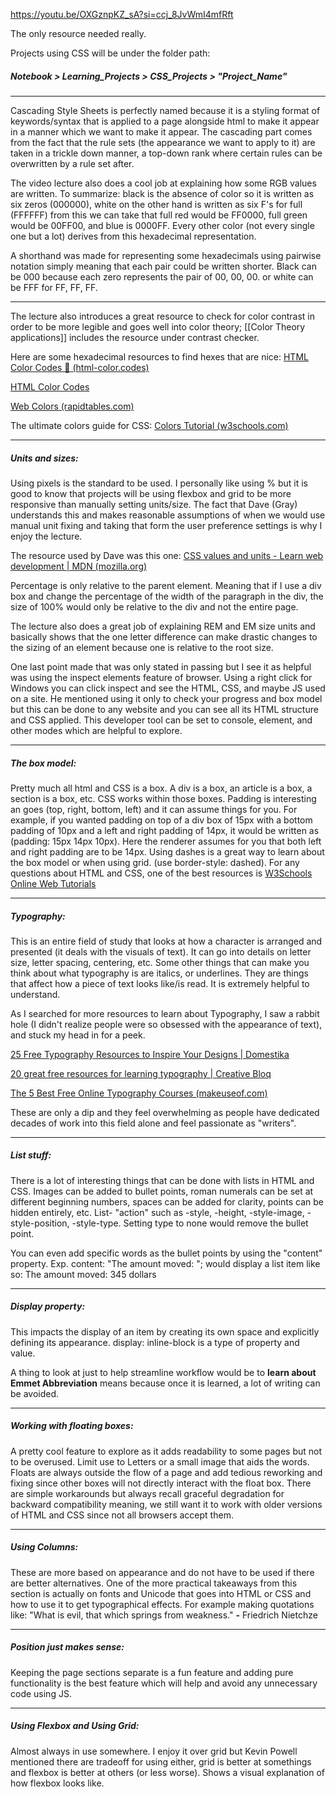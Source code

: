 https://youtu.be/OXGznpKZ_sA?si=ccj_8JvWmI4mfRft

The only resource needed really.

Projects using CSS will be under the folder path:
##### Notebook > Learning_Projects > CSS_Projects > "Project_Name"

---
Cascading Style Sheets is perfectly named because it is a styling format of keywords/syntax that is applied to a page alongside html to make it appear in a manner which we want to make it appear. The cascading part comes from the fact that the rule sets (the appearance we want to apply to it) are taken in a trickle down manner, a top-down rank where certain rules can be overwritten by a rule set after. 
 
The video lecture also does a cool job at explaining how some RGB values are written. To summarize: black is the absence of color so it is written as six zeros (000000), white on the other hand is written as six F's for full (FFFFFF) from this we can take that full red would be FF0000, full green would be 00FF00, and blue is 0000FF. Every other color (not every single one but a lot) derives from this hexadecimal representation. 

A shorthand was made for representing some hexadecimals using pairwise notation simply meaning that each pair could be written shorter. Black can be 000 because each zero represents the pair of 00, 00, 00. or white can be FFF for FF, FF, FF. 

---
The lecture also introduces a great resource to check for color contrast in order to be more legible and goes well into color theory; [[Color Theory applications]] includes the resource under contrast checker.

Here are some hexadecimal resources to find hexes that are nice:
[HTML Color Codes 🎨 (html-color.codes)](https://html-color.codes/)

[HTML Color Codes](https://htmlcolorcodes.com/)

[Web Colors (rapidtables.com)](https://www.rapidtables.com/web/color/index.html)

The ultimate colors guide for CSS:
[Colors Tutorial (w3schools.com)](https://www.w3schools.com/colors/default.asp)

---
##### Units and sizes:

Using pixels is the standard to be used. I personally like using % but it is good to know that projects will be using flexbox and grid to be more responsive than manually setting units/size. The fact that Dave (Gray)  understands this and makes reasonable assumptions of when we would use manual unit fixing and taking that form the user preference settings is why I enjoy the lecture. 

The resource used by Dave was this one:
[CSS values and units - Learn web development | MDN (mozilla.org)](https://developer.mozilla.org/en-US/docs/Learn/CSS/Building_blocks/Values_and_units)

Percentage is only relative to the parent element. Meaning that if I use a div box and change the percentage of the width of the paragraph in the div, the size of 100% would only be relative to the div and not the entire page. 

The lecture also does a great job of explaining REM and EM size units and basically shows that the one letter difference can make drastic changes to the sizing of an element because one is relative to the root size. 

One last point made that was only stated in passing but I see it as helpful was using the inspect elements feature of browser. Using a right click for Windows you can click inspect and see the HTML, CSS, and maybe JS used on a site. He mentioned using it only to check your progress and box model but this can be done to any website and you can see all its HTML structure and CSS applied. This developer tool can be set to console, element, and other modes which are helpful to explore. 

---
##### The box model:

Pretty much all html and CSS is a box. A div is a box, an article is a box, a section is a box, etc. CSS works within those boxes.  Padding is interesting an goes (top, right, bottom, left) and it can assume things for you. For example, if you wanted padding on top of a div box of 15px with a bottom padding of 10px and a left and right padding of 14px, it would be written as (padding: 15px 14px 10px). Here the renderer assumes for you that both left and right padding are to be 14px. Using dashes is a great way to learn about the box model or when using grid. (use border-style: dashed). For any questions about HTML and CSS, one of the best resources is [W3Schools Online Web Tutorials](https://www.w3schools.com/)

---
##### Typography:

This is an entire field of study that looks at how a character is arranged and presented (it deals with the visuals of text). It can go into details on letter size, letter spacing, centering, etc. Some other things that can make you think about what typography is are italics, or underlines. They are things that affect how a piece of text looks like/is read. It is extremely helpful to understand. 

As I searched for more resources to learn about Typography, I saw a rabbit hole (I didn't realize people were so obsessed with the appearance of text), and stuck my head in for a peek. 

[25 Free Typography Resources to Inspire Your Designs | Domestika](https://www.domestika.org/en/blog/10571-25-free-typography-resources-to-inspire-your-designs)

[20 great free resources for learning typography | Creative Bloq](https://www.creativebloq.com/features/20-great-free-resources-for-learning-typography)

[The 5 Best Free Online Typography Courses (makeuseof.com)](https://www.makeuseof.com/best-free-online-typography-courses/)

These are only a dip and they feel overwhelming as people have dedicated decades of work into this field alone and feel passionate as "writers". 

---
##### List stuff:

There is a lot of interesting things that can be done with lists in HTML and CSS. Images can be added to bullet points, roman numerals can be set at different beginning numbers, spaces can be added for clarity, points can be hidden entirely, etc. List- "action" such as -style, -height, -style-image, -style-position, -style-type. Setting type to none would remove the bullet point.  

You can even add specific words as the bullet points by using the "content" property. 
Exp. 
    content: "The amount moved: "; 
    would display a list item like so: 
			The amount moved: 345 dollars

---
##### Display property: 

This impacts the display of an item by creating its own space and explicitly defining its appearance. display: inline-block is a type of property and value. 

A thing to look at just to help streamline workflow would be to **learn about Emmet Abbreviation** means because once it is learned, a lot of writing can be avoided. 

---
##### Working with floating boxes:

A pretty cool feature to explore as it adds readability to some pages but not to be overused. Limit use to Letters or a small image that aids the words. Floats are always outside the flow of a page and add tedious reworking and fixing since other boxes will not directly interact with the float box. There are simple workarounds but always recall graceful degradation for backward compatibility meaning, we still want it to work with older versions of HTML and CSS since not all browsers accept them. 

--- 
##### Using Columns:

These are more based on appearance and do not have to be used if there are better alternatives. One of the more practical takeaways from this section is actually on fonts and Unicode that goes into HTML or CSS and how to use it to get typographical effects. For example making quotations like:
		"What is evil, that which springs from weakness." **-** Friedrich Nietchze 

---
##### Position just makes sense:

Keeping the page sections separate is a fun feature and adding pure functionality is the best feature which will help and avoid any unnecessary code using JS. 

---
##### Using Flexbox and Using Grid:

Almost always in use somewhere. I enjoy it over grid but Kevin Powell mentioned there are tradeoff for using either, grid is better at somethings and flexbox is better at others (or less worse). Shows a visual explanation of how flexbox looks like. 